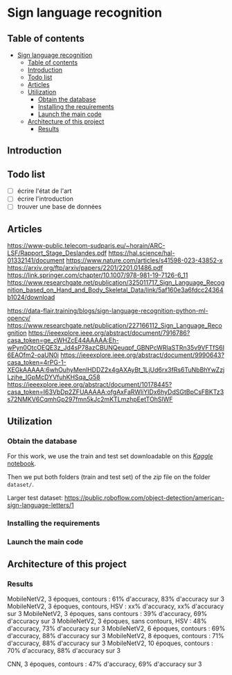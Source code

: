 # Sign language recognition

## Table of contents

- [Sign language recognition](#sign-language-recognition)
  - [Table of contents](#table-of-contents)
  - [Introduction](#introduction)
  - [Todo list](#todo-list)
  - [Articles](#articles)
  - [Utilization](#utilization)
    - [Obtain the database](#obtain-the-database)
    - [Installing the requirements](#installing-the-requirements)
    - [Launch the main code](#launch-the-main-code)
  - [Architecture of this project](#architecture-of-this-project)
    - [Results](#results)

## Introduction

## Todo list

- [ ] écrire l'état de l'art
- [ ] écrire l'introduction
- [ ] trouver une base de données

## Articles

https://www-public.telecom-sudparis.eu/~horain/ARC-LSF/Rapport_Stage_Deslandes.pdf
https://hal.science/hal-01332141/document
https://www.nature.com/articles/s41598-023-43852-x
https://arxiv.org/ftp/arxiv/papers/2201/2201.01486.pdf
https://link.springer.com/chapter/10.1007/978-981-19-7126-6_11
https://www.researchgate.net/publication/325011717_Sign_Language_Recognition_based_on_Hand_and_Body_Skeletal_Data/link/5af160e3a6fdcc24364b1024/download


https://data-flair.training/blogs/sign-language-recognition-python-ml-opencv/
https://www.researchgate.net/publication/227166112_Sign_Language_Recognition
https://ieeexplore.ieee.org/abstract/document/7916786?casa_token=ge_cWHZcE44AAAAA:Eh-wPyn0OtcOEQE3z_Jd4sP78azCBUNQeuqpf_GBNPcWRlaSTRn35v9VFTfS6I6EAOfm2-oaUN0i
https://ieeexplore.ieee.org/abstract/document/9990643?casa_token=4rPG-1-XEGkAAAAA:6whOuhyMenlHDDZ2x4gAXAyBt_1LjUd6rx3fRs6TuNbBhYwZzjLzjhe_IGpMcDYVfuhKHSqa_G58
https://ieeexplore.ieee.org/abstract/document/10178445?casa_token=I63VbDp2ZFUAAAAA:ofgAxFaRWliYIDx6hyDdSGtBpCsFBKTz3s72NMKV6CqmhGp297fmn5kJc2mKTLmzhpEetTOhSlWF

## Utilization

### Obtain the database

For this work, we use the train and test set downloadable on this [*Kaggle* notebook](https://www.kaggle.com/datasets/debashishsau/aslamerican-sign-language-aplhabet-dataset?resource=download).

Then we put both folders (train and test set) of the *zip* file on the folder `dataset/`.

Larger test dataset:
https://public.roboflow.com/object-detection/american-sign-language-letters/1

### Installing the requirements

### Launch the main code

## Architecture of this project

### Results

MobileNetV2, 3 époques, contours : 61% d'accuracy, 83% d'accuracy sur 3
MobileNetV2, 3 époques, contours, HSV : xx% d'accuracy, xx% d'accuracy sur 3
MobileNetV2, 3 époques, sans contours : 39% d'accuracy, 69% d'accuracy sur 3
MobileNetV2, 3 époques, sans contours, HSV : 48% d'accuracy, 73% d'accuracy sur 3
MobileNetV2, 6 époques, contours : 69% d'accuracy, 88% d'accuracy sur 3
MobileNetV2, 8 époques, contours : 71% d'accuracy, 88% d'accuracy sur 3
MobileNetV2, 10 époques, contours : 70% d'accuracy, 88% d'accuracy sur 3

CNN, 3 époques, contours : 47% d'accuracy, 69% d'accuracy sur 3
